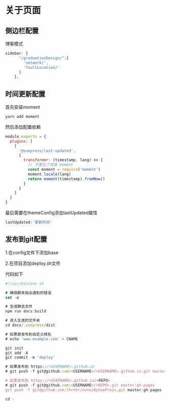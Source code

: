 # 关于页面

## 侧边栏配置

博客模式

```javascript
sidebar: {
      "/graduationDesign/":[
        'network/',
        'faultLocation/'
      ]
    },
```

## 时间更新配置

首先安装moment

```sh
yarn add moment
```

然后添加配置依赖

```javascript
module.exports = {
  plugins: [
    [
      '@vuepress/last-updated',
      {
        transformer: (timestamp, lang) => {
          // 不要忘了安装 moment
          const moment = require('moment')
          moment.locale(lang)
          return moment(timestamp).fromNow()
        }
      }
    ]
  ]
}
```

最后需要在themeConfig添加lastUpdated属性

```javascript
lastUpdated:'更新时间'
```

## 发布到git配置
1.在config文件下添加base

2.在项目添加deploy.sh文件

代码如下

```javascript
#!/usr/bin/env sh

# 确保脚本抛出遇到的错误
set -e

# 生成静态文件
npm run docs:build

# 进入生成的文件夹
cd docs/.vuepress/dist

# 如果是发布到自定义域名
# echo 'www.example.com' > CNAME

git init
git add -A
git commit -m 'deploy'

# 如果发布到 https://<USERNAME>.github.io
# git push -f git@github.com:<USERNAME>/<USERNAME>.github.io.git master

# 如果发布到 https://<USERNAME>.github.io/<REPO>
# git push -f git@github.com:<USERNAME>/<REPO>.git master:gh-pages
git push -f git@github.com:lhrnhr/notesByVuePress.git master:gh-pages

cd -
```


